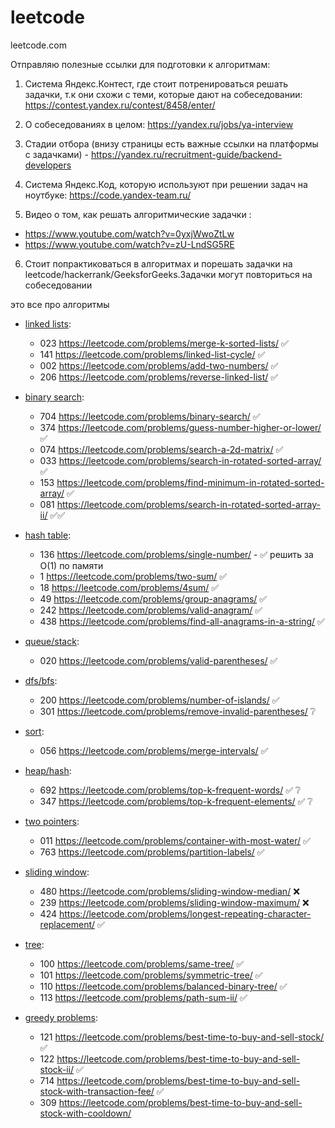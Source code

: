 # leetcode
leetcode.com


Отправляю полезные ссылки для подготовки к алгоритмам:

1. Система Яндекс.Контест, где стоит потренироваться решать задачки, т.к они схожи с теми, которые дают на собеседовании: https://contest.yandex.ru/contest/8458/enter/

2. О собеседованиях в целом: https://yandex.ru/jobs/ya-interview

3. Стадии отбора (внизу страницы есть важные ссылки на платформы с задачками) - https://yandex.ru/recruitment-guide/backend-developers

4. Cистема Яндекс.Код, которую используют при решении задач на ноутбуке: https://code.yandex-team.ru/

5. Видео о том, как решать алгоритмические задачки :
* https://www.youtube.com/watch?v=0yxjWwoZtLw
* https://www.youtube.com/watch?v=zU-LndSG5RE

6. Стоит попрактиковаться в алгоритмах и порешать задачки на leetcode/hackerrank/GeeksforGeeks.Задачки могут повториться на собеседовании

это все про алгоритмы
* [linked lists](./linkedlist.md):
    * 023 https://leetcode.com/problems/merge-k-sorted-lists/ :white_check_mark: 
    * 141 https://leetcode.com/problems/linked-list-cycle/ :white_check_mark: 
    * 002 https://leetcode.com/problems/add-two-numbers/ :white_check_mark: 
    * 206 https://leetcode.com/problems/reverse-linked-list/ :white_check_mark: 
 
* [binary search](./binarysearch.MD):
    * 704 https://leetcode.com/problems/binary-search/ :white_check_mark:
    * 374 https://leetcode.com/problems/guess-number-higher-or-lower/ :white_check_mark:
    * 074 https://leetcode.com/problems/search-a-2d-matrix/ :white_check_mark:
    * 033 https://leetcode.com/problems/search-in-rotated-sorted-array/ :white_check_mark:
    * 153 https://leetcode.com/problems/find-minimum-in-rotated-sorted-array/ :white_check_mark:
    * 081 https://leetcode.com/problems/search-in-rotated-sorted-array-ii/ :white_check_mark::white_check_mark:
 
* [hash table](./hashmap.md):
    * 136 https://leetcode.com/problems/single-number/ - :white_check_mark: решить за O(1) по памяти
    * 1 https://leetcode.com/problems/two-sum/ :white_check_mark: 
    * 18 https://leetcode.com/problems/4sum/ :white_check_mark: 
    * 49 https://leetcode.com/problems/group-anagrams/ :white_check_mark: 
    * 242 https://leetcode.com/problems/valid-anagram/ :white_check_mark: 
    * 438 https://leetcode.com/problems/find-all-anagrams-in-a-string/ :white_check_mark: 

* [queue/stack](./queue_and_stack.md):
    * 020 https://leetcode.com/problems/valid-parentheses/ :white_check_mark: 

* [dfs/bfs](./dfs_bfs.md):
    * 200 https://leetcode.com/problems/number-of-islands/ :white_check_mark: 
    * 301 https://leetcode.com/problems/remove-invalid-parentheses/ :grey_question:
 
* [sort](./sort.md):
    * 056 https://leetcode.com/problems/merge-intervals/ :white_check_mark: 
 
* [heap/hash](./heap_hash.md):
    * 692 https://leetcode.com/problems/top-k-frequent-words/ :white_check_mark: :grey_question:
    * 347 https://leetcode.com/problems/top-k-frequent-elements/ :white_check_mark: :grey_question:
 
* [two pointers](./two_pointers.md):
    * 011 https://leetcode.com/problems/container-with-most-water/ :white_check_mark: 
    * 763 https://leetcode.com/problems/partition-labels/ :white_check_mark: 
 
* [sliding window](./sliding-window.md):
    * 480 https://leetcode.com/problems/sliding-window-median/ :x:
    * 239 https://leetcode.com/problems/sliding-window-maximum/ :x:
    * 424 https://leetcode.com/problems/longest-repeating-character-replacement/ :white_check_mark: 
 
* [tree](./tree.md):
    * 100 https://leetcode.com/problems/same-tree/ :white_check_mark: 
    * 101 https://leetcode.com/problems/symmetric-tree/ :white_check_mark: 
    * 110 https://leetcode.com/problems/balanced-binary-tree/ :white_check_mark: 
    * 113 https://leetcode.com/problems/path-sum-ii/ :white_check_mark: 
 
* [greedy problems](./greedy_problems.md):
    * 121 https://leetcode.com/problems/best-time-to-buy-and-sell-stock/ :white_check_mark: 
    * 122 https://leetcode.com/problems/best-time-to-buy-and-sell-stock-ii/ :white_check_mark: 
    * 714 https://leetcode.com/problems/best-time-to-buy-and-sell-stock-with-transaction-fee/ :white_check_mark:
    * 309 https://leetcode.com/problems/best-time-to-buy-and-sell-stock-with-cooldown/

